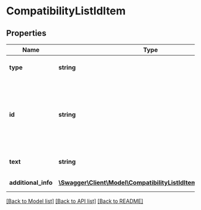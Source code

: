 # CompatibilityListIdItem

## Properties
Name | Type | Description | Notes
------------ | ------------- | ------------- | -------------
**type** | **string** |  | [optional] [default to 'ID']
**id** | **string** | Id of the compatible item. Should be used in categories where ID version of compatible list is supported. See &lt;a href&#x3D;\&quot;/documentation/#tag/Compatibility-List/paths/~1sale~1compatibility-list~1supported-categories/get\&quot;&gt; supported-categories&lt;/a&gt; resource. &lt;a href&#x3D;\&quot;../../compatibility_list\&quot; target&#x3D;\&quot;_blank\&quot;&gt;Read more&lt;/a&gt;. | 
**text** | **string** | Text description of the compatible item. When creating (Post) or updating (Put) a compatibility list the field is ignored. | [optional] 
**additional_info** | [**\Swagger\Client\Model\CompatibilityListIdItemAdditionalInfo[]**](CompatibilityListIdItemAdditionalInfo.md) | Details of the compatible item represented by ID. | [optional] 

[[Back to Model list]](../../README.md#documentation-for-models) [[Back to API list]](../../README.md#documentation-for-api-endpoints) [[Back to README]](../../README.md)

